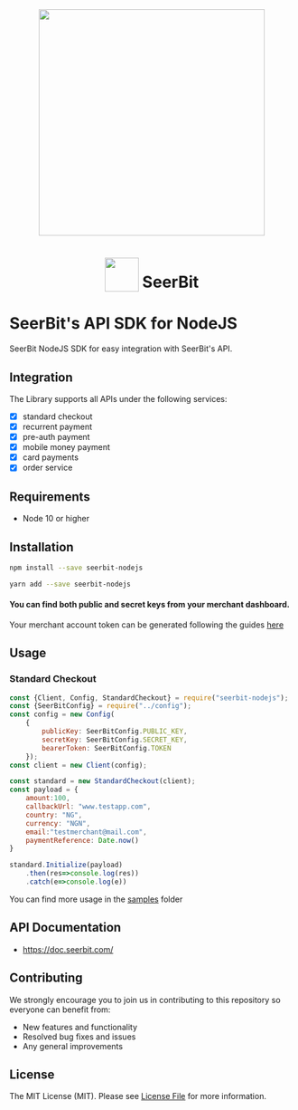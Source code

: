 <div align="center">
 <img width="400" valign="top" src="https://res.cloudinary.com/dpejkbof5/image/upload/v1620323718/Seerbit_logo_png_ddcor4.png">
</div>


<h1 align="center">
  <img width="60" valign="bottom" src="https://nodejs.org/static/images/logo.svg">
   SeerBit
</h1>


# SeerBit's API SDK for NodeJS 

SeerBit NodeJS SDK for easy integration with SeerBit's API.

## Integration
The Library supports all APIs under the following services:

* [x] standard checkout
* [x] recurrent payment
* [x] pre-auth payment
* [x] mobile money payment
* [x] card payments
* [x] order service

## Requirements
* Node 10 or higher

## Installation

```bash
npm install --save seerbit-nodejs

yarn add --save seerbit-nodejs
```

#### You can find both public and secret keys from your merchant dashboard. 

Your merchant account token can be generated following the guides [here](https://doc.seerbit.com/getstarted/authentication)


## Usage

### Standard Checkout
```  js
const {Client, Config, StandardCheckout} = require("seerbit-nodejs");
const {SeerBitConfig} = require("../config");
const config = new Config(
    {
        publicKey: SeerBitConfig.PUBLIC_KEY,
        secretKey: SeerBitConfig.SECRET_KEY,
        bearerToken: SeerBitConfig.TOKEN
    });
const client = new Client(config);

const standard = new StandardCheckout(client);
const payload = {
    amount:100,
    callbackUrl: "www.testapp.com",
    country: "NG",
    currency: "NGN",
    email:"testmerchant@mail.com",
    paymentReference: Date.now()
}

standard.Initialize(payload)
    .then(res=>console.log(res))
    .catch(e=>console.log(e))
```

You can find more usage in the  [samples](samples) folder


## API Documentation ##
* https://doc.seerbit.com/

## Contributing
We strongly encourage you to join us in contributing to this repository so everyone can benefit from:
* New features and functionality
* Resolved bug fixes and issues
* Any general improvements

## License

The MIT License (MIT). Please see [License File](LICENSE) for more information.
